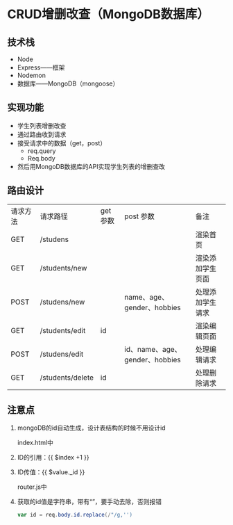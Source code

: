 # CRUD增删改查（MongoDB数据库）

## 技术栈

- Node
- Express——框架
- Nodemon
- 数据库——MongoDB（mongoose）

## 实现功能

- 学生列表增删改查
- 通过路由收到请求
- 接受请求中的数据（get，post）
  - req.query
  - Req.body
- 然后用MongoDB数据库的API实现学生列表的增删查改

## 路由设计

|          |                  |          |                                |                  |
| -------- | ---------------- | -------- | ------------------------------ | ---------------- |
| 请求方法 | 请求路径         | get 参数 | post 参数                      | 备注             |
| GET      | /studens         |          |                                | 渲染首页         |
| GET      | /students/new    |          |                                | 渲染添加学生页面 |
| POST     | /studens/new     |          | name、age、gender、hobbies     | 处理添加学生请求 |
| GET      | /students/edit   | id       |                                | 渲染编辑页面     |
| POST     | /studens/edit    |          | id、name、age、gender、hobbies | 处理编辑请求     |
| GET      | /students/delete | id       |                                | 处理删除请求     |

## 注意点

1. mongoDB的id自动生成，设计表结构的时候不用设计id

   index.html中

2. ID的引用：{{ $index +1 }}

3. ID传值：{{ $value._id }}

   router.js中

4. 获取的id值是字符串，带有“”，要手动去除，否则报错

   ```powershell
   var id = req.body.id.replace(/"/g,'')
   ```



